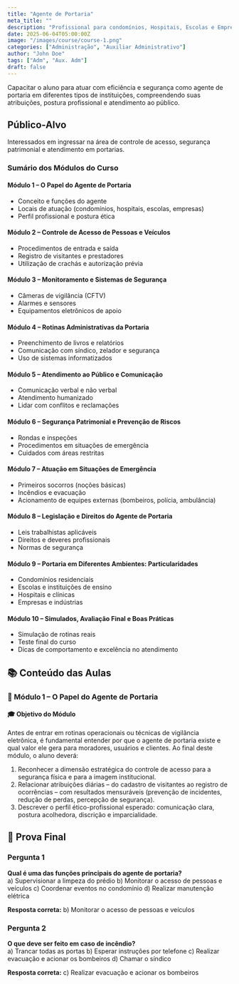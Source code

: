 ```yaml
---
title: "Agente de Portaria"
meta_title: ""
description: "Profissional para condomínios, Hospitais, Escolas e Empresas"
date: 2025-06-04T05:00:00Z
image: "/images/course/course-1.png"
categories: ["Administração", "Auxiliar Administrativo"]
author: "John Doe"
tags: ["Adm", "Aux. Adm"]
draft: false
---
```


Capacitar o aluno para atuar com eficiência e segurança como agente de portaria em diferentes tipos de instituições, compreendendo suas atribuições, postura profissional e atendimento ao público.

## Público-Alvo

Interessados em ingressar na área de controle de acesso, segurança patrimonial e atendimento em portarias.

### Sumário dos Módulos do Curso

#### Módulo 1 – O Papel do Agente de Portaria
- Conceito e funções do agente  
- Locais de atuação (condomínios, hospitais, escolas, empresas)  
- Perfil profissional e postura ética  

#### Módulo 2 – Controle de Acesso de Pessoas e Veículos
- Procedimentos de entrada e saída  
- Registro de visitantes e prestadores  
- Utilização de crachás e autorização prévia  

#### Módulo 3 – Monitoramento e Sistemas de Segurança
- Câmeras de vigilância (CFTV)  
- Alarmes e sensores  
- Equipamentos eletrônicos de apoio  

#### Módulo 4 – Rotinas Administrativas da Portaria
- Preenchimento de livros e relatórios  
- Comunicação com síndico, zelador e segurança  
- Uso de sistemas informatizados  

#### Módulo 5 – Atendimento ao Público e Comunicação
- Comunicação verbal e não verbal  
- Atendimento humanizado  
- Lidar com conflitos e reclamações  

#### Módulo 6 – Segurança Patrimonial e Prevenção de Riscos
- Rondas e inspeções  
- Procedimentos em situações de emergência  
- Cuidados com áreas restritas  

#### Módulo 7 – Atuação em Situações de Emergência
- Primeiros socorros (noções básicas)  
- Incêndios e evacuação  
- Acionamento de equipes externas (bombeiros, polícia, ambulância)  

#### Módulo 8 – Legislação e Direitos do Agente de Portaria
- Leis trabalhistas aplicáveis  
- Direitos e deveres profissionais  
- Normas de segurança  

#### Módulo 9 – Portaria em Diferentes Ambientes: Particularidades
- Condomínios residenciais  
- Escolas e instituições de ensino  
- Hospitais e clínicas  
- Empresas e indústrias  

#### Módulo 10 – Simulados, Avaliação Final e Boas Práticas
- Simulação de rotinas reais  
- Teste final do curso  
- Dicas de comportamento e excelência no atendimento  

## 📚 Conteúdo das Aulas

### 🧩 Módulo 1 – O Papel do Agente de Portaria
#### 🎓 Objetivo do Módulo

Antes de entrar em rotinas operacionais ou técnicas de vigilância eletrônica, é fundamental entender por que o agente de portaria existe e qual valor ele gera para moradores, usuários e clientes. Ao final deste módulo, o aluno deverá:

1. Reconhecer a dimensão estratégica do controle de acesso para a segurança física e para a imagem institucional.
2. Relacionar atribuições diárias – do cadastro de visitantes ao registro de ocorrências – com resultados mensuráveis (prevenção de incidentes, redução de perdas, percepção de segurança).
3. Descrever o perfil ético-profissional esperado: comunicação clara, postura acolhedora, discrição e imparcialidade.

## 📝 Prova Final

### Pergunta 1
**Qual é uma das funções principais do agente de portaria?**  
a) Supervisionar a limpeza do prédio
b) Monitorar o acesso de pessoas e veículos
c) Coordenar eventos no condomínio
d) Realizar manutenção elétrica

**Resposta correta:** b) Monitorar o acesso de pessoas e veículos

### Pergunta 2
**O que deve ser feito em caso de incêndio?**  
a) Trancar todas as portas
b) Esperar instruções por telefone
c) Realizar evacuação e acionar os bombeiros
d) Chamar o síndico

**Resposta correta:** c) Realizar evacuação e acionar os bombeiros

